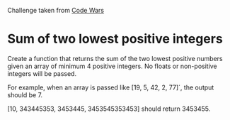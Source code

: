 Challenge taken from [Code Wars](https://www.codewars.com/kata/558fc85d8fd1938afb000014)

# Sum of two lowest positive integers

Create a function that returns the sum of the two lowest positive numbers given an array of minimum 4 positive integers. No floats or non-positive integers will be passed.

For example, when an array is passed like [19, 5, 42, 2, 77]´, the output should be 7.

[10, 343445353, 3453445, 3453545353453] should return 3453455.
